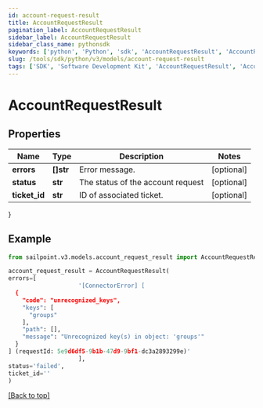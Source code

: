 ```yaml
---
id: account-request-result
title: AccountRequestResult
pagination_label: AccountRequestResult
sidebar_label: AccountRequestResult
sidebar_class_name: pythonsdk
keywords: ['python', 'Python', 'sdk', 'AccountRequestResult', 'AccountRequestResult'] 
slug: /tools/sdk/python/v3/models/account-request-result
tags: ['SDK', 'Software Development Kit', 'AccountRequestResult', 'AccountRequestResult']
---
```


# AccountRequestResult


## Properties

Name | Type | Description | Notes
------------ | ------------- | ------------- | -------------
**errors** | **[]str** | Error message. | [optional] 
**status** | **str** | The status of the account request | [optional] 
**ticket_id** | **str** | ID of associated ticket. | [optional] 
}

## Example

```python
from sailpoint.v3.models.account_request_result import AccountRequestResult

account_request_result = AccountRequestResult(
errors=[
                    '[ConnectorError] [
  {
    "code": "unrecognized_keys",
    "keys": [
      "groups"
    ],
    "path": [],
    "message": "Unrecognized key(s) in object: 'groups'"
  }
] (requestId: 5e9d6df5-9b1b-47d9-9bf1-dc3a2893299e)'
                    ],
status='failed',
ticket_id=''
)

```
[[Back to top]](#) 

